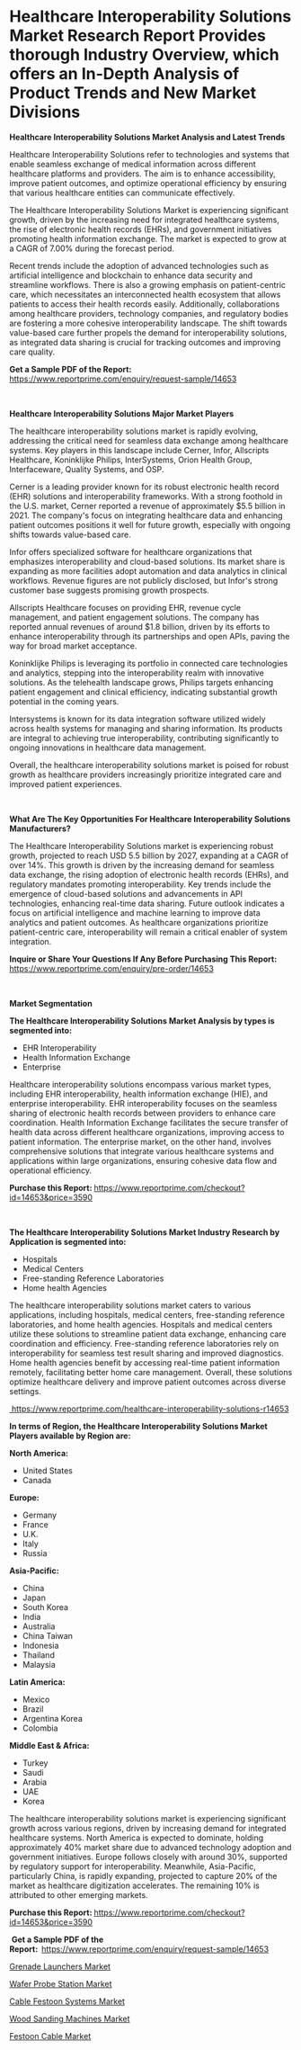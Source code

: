 <p><h1>Healthcare Interoperability Solutions Market Research Report Provides thorough Industry Overview, which offers an In-Depth Analysis of Product Trends and New Market Divisions</h1></p><p><strong>Healthcare Interoperability Solutions Market Analysis and Latest Trends</strong></p>
<p><p>Healthcare Interoperability Solutions refer to technologies and systems that enable seamless exchange of medical information across different healthcare platforms and providers. The aim is to enhance accessibility, improve patient outcomes, and optimize operational efficiency by ensuring that various healthcare entities can communicate effectively.</p><p>The Healthcare Interoperability Solutions Market is experiencing significant growth, driven by the increasing need for integrated healthcare systems, the rise of electronic health records (EHRs), and government initiatives promoting health information exchange. The market is expected to grow at a CAGR of 7.00% during the forecast period. </p><p>Recent trends include the adoption of advanced technologies such as artificial intelligence and blockchain to enhance data security and streamline workflows. There is also a growing emphasis on patient-centric care, which necessitates an interconnected health ecosystem that allows patients to access their health records easily. Additionally, collaborations among healthcare providers, technology companies, and regulatory bodies are fostering a more cohesive interoperability landscape. The shift towards value-based care further propels the demand for interoperability solutions, as integrated data sharing is crucial for tracking outcomes and improving care quality.</p></p>
<p><strong>Get a Sample PDF of the Report:&nbsp;</strong> <a href="https://www.reportprime.com/enquiry/request-sample/14653?utm_campaign=2821&utm_medium=2&utm_source=Github&utm_content=ia&utm_term=20032025&utm_id=healthcare-interoperability-solutions">https://www.reportprime.com/enquiry/request-sample/14653</a></p>
<p>&nbsp;</p>
<p><strong>Healthcare Interoperability Solutions Major Market Players</strong></p>
<p><p>The healthcare interoperability solutions market is rapidly evolving, addressing the critical need for seamless data exchange among healthcare systems. Key players in this landscape include Cerner, Infor, Allscripts Healthcare, Koninklijke Philips, InterSystems, Orion Health Group, Interfaceware, Quality Systems, and OSP.</p><p>Cerner is a leading provider known for its robust electronic health record (EHR) solutions and interoperability frameworks. With a strong foothold in the U.S. market, Cerner reported a revenue of approximately $5.5 billion in 2021. The company's focus on integrating healthcare data and enhancing patient outcomes positions it well for future growth, especially with ongoing shifts towards value-based care.</p><p>Infor offers specialized software for healthcare organizations that emphasizes interoperability and cloud-based solutions. Its market share is expanding as more facilities adopt automation and data analytics in clinical workflows. Revenue figures are not publicly disclosed, but Infor's strong customer base suggests promising growth prospects.</p><p>Allscripts Healthcare focuses on providing EHR, revenue cycle management, and patient engagement solutions. The company has reported annual revenues of around $1.8 billion, driven by its efforts to enhance interoperability through its partnerships and open APIs, paving the way for broad market acceptance.</p><p>Koninklijke Philips is leveraging its portfolio in connected care technologies and analytics, stepping into the interoperability realm with innovative solutions. As the telehealth landscape grows, Philips targets enhancing patient engagement and clinical efficiency, indicating substantial growth potential in the coming years.</p><p>Intersystems is known for its data integration software utilized widely across health systems for managing and sharing information. Its products are integral to achieving true interoperability, contributing significantly to ongoing innovations in healthcare data management.</p><p>Overall, the healthcare interoperability solutions market is poised for robust growth as healthcare providers increasingly prioritize integrated care and improved patient experiences.</p></p>
<p>&nbsp;</p>
<p><strong>What Are The Key Opportunities For Healthcare Interoperability Solutions Manufacturers?</strong></p>
<p><p>The Healthcare Interoperability Solutions market is experiencing robust growth, projected to reach USD 5.5 billion by 2027, expanding at a CAGR of over 14%. This growth is driven by the increasing demand for seamless data exchange, the rising adoption of electronic health records (EHRs), and regulatory mandates promoting interoperability. Key trends include the emergence of cloud-based solutions and advancements in API technologies, enhancing real-time data sharing. Future outlook indicates a focus on artificial intelligence and machine learning to improve data analytics and patient outcomes. As healthcare organizations prioritize patient-centric care, interoperability will remain a critical enabler of system integration.</p></p>
<p><strong>Inquire or Share Your Questions If Any Before Purchasing This Report:</strong> <a href="https://www.reportprime.com/enquiry/pre-order/14653?utm_campaign=2821&utm_medium=2&utm_source=Github&utm_content=ia&utm_term=20032025&utm_id=healthcare-interoperability-solutions">https://www.reportprime.com/enquiry/pre-order/14653</a></p>
<p>&nbsp;</p>
<p><strong>Market Segmentation</strong></p>
<p><strong>The Healthcare Interoperability Solutions Market Analysis by types is segmented into:</strong></p>
<p><ul><li>EHR Interoperability</li><li>Health Information Exchange</li><li>Enterprise</li></ul></p>
<p><p>Healthcare interoperability solutions encompass various market types, including EHR interoperability, health information exchange (HIE), and enterprise interoperability. EHR interoperability focuses on the seamless sharing of electronic health records between providers to enhance care coordination. Health Information Exchange facilitates the secure transfer of health data across different healthcare organizations, improving access to patient information. The enterprise market, on the other hand, involves comprehensive solutions that integrate various healthcare systems and applications within large organizations, ensuring cohesive data flow and operational efficiency.</p></p>
<p><strong>Purchase this Report:&nbsp;</strong><a href="https://www.reportprime.com/checkout?id=14653&price=3590&utm_campaign=2821&utm_medium=2&utm_source=Github&utm_content=ia&utm_term=20032025&utm_id=healthcare-interoperability-solutions">https://www.reportprime.com/checkout?id=14653&price=3590</a></p>
<p>&nbsp;</p>
<p><strong>The Healthcare Interoperability Solutions Market Industry Research by Application is segmented into:</strong></p>
<p><ul><li>Hospitals</li><li>Medical Centers</li><li>Free-standing Reference Laboratories</li><li>Home health Agencies</li></ul></p>
<p><p>The healthcare interoperability solutions market caters to various applications, including hospitals, medical centers, free-standing reference laboratories, and home health agencies. Hospitals and medical centers utilize these solutions to streamline patient data exchange, enhancing care coordination and efficiency. Free-standing reference laboratories rely on interoperability for seamless test result sharing and improved diagnostics. Home health agencies benefit by accessing real-time patient information remotely, facilitating better home care management. Overall, these solutions optimize healthcare delivery and improve patient outcomes across diverse settings.</p></p>
<p><a href="https://www.reportprime.com/healthcare-interoperability-solutions-r14653?utm_campaign=2821&utm_medium=2&utm_source=Github&utm_content=ia&utm_term=20032025&utm_id=healthcare-interoperability-solutions">&nbsp;https://www.reportprime.com/healthcare-interoperability-solutions-r14653</a></p>
<p><strong>In terms of Region, the Healthcare Interoperability Solutions Market Players available by Region are:</strong></p>
<p>
    <p> <strong> North America: </strong>
        <ul>
            <li>United States</li>
            <li>Canada</li>
        </ul>
        </p> 
    <p> <strong> Europe: </strong>
        <ul>
            <li>Germany</li>
            <li>France</li>
            <li>U.K.</li>
            <li>Italy</li>
            <li>Russia</li>
        </ul>
        </p> 
    <p> <strong> Asia-Pacific: </strong>
        <ul>
            <li>China</li>
            <li>Japan</li>
            <li>South Korea</li>
            <li>India</li>
            <li>Australia</li>
            <li>China Taiwan</li>
            <li>Indonesia</li>
            <li>Thailand</li>
            <li>Malaysia</li>
        </ul>
        </p> 
    <p> <strong> Latin America: </strong>
        <ul>
            <li>Mexico</li>
            <li>Brazil</li>
            <li>Argentina Korea</li>
            <li>Colombia</li>
        </ul>
        </p> 
    <p> <strong> Middle East & Africa: </strong>
        <ul>
            <li>Turkey</li>
            <li>Saudi</li>
            <li>Arabia</li>
            <li>UAE</li>
            <li>Korea</li>
        </ul>
    </p>
    </p>
<p><p>The healthcare interoperability solutions market is experiencing significant growth across various regions, driven by increasing demand for integrated healthcare systems. North America is expected to dominate, holding approximately 40% market share due to advanced technology adoption and government initiatives. Europe follows closely with around 30%, supported by regulatory support for interoperability. Meanwhile, Asia-Pacific, particularly China, is rapidly expanding, projected to capture 20% of the market as healthcare digitization accelerates. The remaining 10% is attributed to other emerging markets.</p></p>
<p><strong>Purchase this Report: </strong><a href="https://www.reportprime.com/checkout?id=14653&price=3590&utm_campaign=2821&utm_medium=2&utm_source=Github&utm_content=ia&utm_term=20032025&utm_id=healthcare-interoperability-solutions">https://www.reportprime.com/checkout?id=14653&price=3590</a></p>
<p>&nbsp;<strong>Get a Sample PDF of the Report:&nbsp;&nbsp;</strong><a href="https://www.reportprime.com/enquiry/request-sample/14653?utm_campaign=2821&utm_medium=2&utm_source=Github&utm_content=ia&utm_term=20032025&utm_id=healthcare-interoperability-solutions">https://www.reportprime.com/enquiry/request-sample/14653</a></p>
<p><strong></strong></p>
<p><p><a href="https://www.linkedin.com/pulse/grenade-launchers-market-forecast-report-analysis-126-bzlqe?utm_campaign=2821&utm_medium=2&utm_source=Github&utm_content=ia&utm_term=20032025&utm_id=healthcare-interoperability-solutions">Grenade Launchers Market</a></p><p><a href="https://www.linkedin.com/pulse/current-valuation-of107-cagr-report-provides-thorough-g7fje?utm_campaign=2821&utm_medium=2&utm_source=Github&utm_content=ia&utm_term=20032025&utm_id=healthcare-interoperability-solutions">Wafer Probe Station Market</a></p><p><a href="https://www.linkedin.com/pulse/growth-segmentation-108-cagr-forecast-cable-festoon-systems-fvt7e?utm_campaign=2821&utm_medium=2&utm_source=Github&utm_content=ia&utm_term=20032025&utm_id=healthcare-interoperability-solutions">Cable Festoon Systems Market</a></p><p><a href="https://www.linkedin.com/pulse/future-wood-sanding-machines-market-growth-predictions-87fne?utm_campaign=2821&utm_medium=2&utm_source=Github&utm_content=ia&utm_term=20032025&utm_id=healthcare-interoperability-solutions">Wood Sanding Machines Market</a></p><p><a href="https://www.linkedin.com/pulse/growth-potential-market-share-analysis-festoon-cable-nu0se?utm_campaign=2821&utm_medium=2&utm_source=Github&utm_content=ia&utm_term=20032025&utm_id=healthcare-interoperability-solutions">Festoon Cable Market</a></p></p>